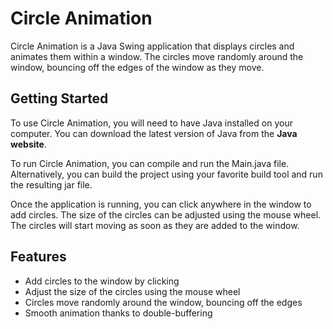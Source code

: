 # Circle Animation

Circle Animation is a Java Swing application that displays circles and animates them within a window. The circles move randomly around the window, bouncing off the edges of the window as they move.

## Getting Started

To use Circle Animation, you will need to have Java installed on your computer. You can download the latest version of Java from the **Java website**.

To run Circle Animation, you can compile and run the Main.java file. Alternatively, you can build the project using your favorite build tool and run the resulting jar file.

Once the application is running, you can click anywhere in the window to add circles. The size of the circles can be adjusted using the mouse wheel. The circles will start moving as soon as they are added to the window.

## Features

-   Add circles to the window by clicking
-   Adjust the size of the circles using the mouse wheel
-   Circles move randomly around the window, bouncing off the edges
-   Smooth animation thanks to double-buffering
